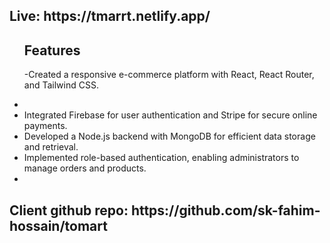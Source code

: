 <h2>Live: https://tmarrt.netlify.app/</h2>
<ul>
       
## Features
-Created a responsive e-commerce platform with React, React Router, and 
       Tailwind CSS.
       <li></li>
       <li>Integrated Firebase for user authentication and Stripe for secure online payments.</li>
       <li>Developed a Node.js backend with MongoDB for efficient data storage and retrieval.</li>
       <li>Implemented role-based authentication, enabling administrators to manage orders and products.</li>
       <li></li>
</ul>




<h2>Client github repo: https://github.com/sk-fahim-hossain/tomart </h2>
